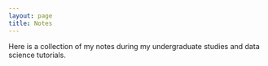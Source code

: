 ```yaml
---
layout: page
title: Notes
---
```


Here is a collection of my notes during my undergraduate studies and data science tutorials.


